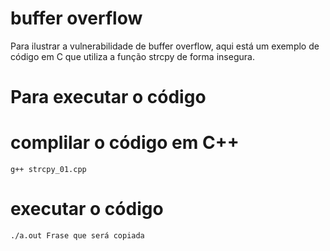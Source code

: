 # buffer overflow

Para ilustrar a vulnerabilidade de buffer overflow, aqui está um exemplo de código em C que utiliza a função strcpy de forma insegura.

# Para executar o código

# complilar o código em C++
    g++ strcpy_01.cpp 

# executar o código 
    ./a.out Frase que será copiada